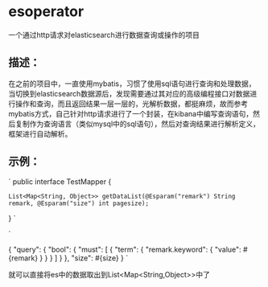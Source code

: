 # esoperator
一个通过http请求对elasticsearch进行数据查询或操作的项目

## 描述：
在之前的项目中，一直使用mybatis，习惯了使用sql语句进行查询和处理数据，当切换到elasticsearch数据源后，发现需要通过其对应的高级编程接口对数据进行操作和查询，而且返回结果一层一层的，光解析数据，都挺麻烦，故而参考mybatis方式，自己针对http请求进行了一个封装，在kibana中编写查询语句，然后复制作为查询语言（类似mysql中的sql语句），然后对查询结果进行解析定义，框架进行自动解析。

## 示例：
`
public interface TestMapper {
	
	List<Map<String, Object>> getDataList(@Esparam("remark") String remark, @Esparam("size") int pagesize);
	
}
`

`
<?xml version="1.0" encoding="UTF-8" ?>
<elasticsearch>
   	<dsl id="getDataList" esIndex="forecast_city_hour_air" parseResult="hits.hits[]._source->[aqi,pm10,pm25,so2,no2,co,o3,o38,quality,city,city_code,province,province_code]">
{
  "query": {
    "bool": {
      "must": [
        {
          "term": {
            "remark.keyword": {
              "value": #{remark}
            }
          }
        }
      ]
    }
  },
  "size": #{size}
}
	</dsl>
</elasticsearch>
`

就可以直接将es中的数据取出到List<Map<String,Object>>中了
